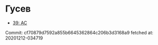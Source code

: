 # Гусев
- [39: AC](39.md)

Commit: cf70879d7592a855b6645362864c206b3d3168a9
 fetched at: 20201212-034719
